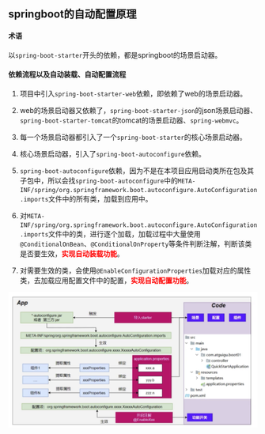 ## springboot的自动配置原理



#### 术语

以`spring-boot-starter`开头的依赖，都是springboot的场景启动器。



#### 依赖流程以及自动装载、自动配置流程

1. 项目中引入`spring-boot-starter-web`依赖，即依赖了web的场景启动器。
2. web的场景启动器又依赖了，`spring-boot-starter-json`的json场景启动器、`spring-boot-starter-tomcat`的tomcat的场景启动器、`spring-webmvc`。

2. 每一个场景启动器都引入了一个`spring-boot-starter`的核心场景启动器。
3. 核心场景启动器，引入了`spring-boot-autoconfigure`依赖。
4. `spring-boot-autoconfigure`依赖，因为不是在本项目应用启动类所在包及其子包中，所以会找`spring-boot-autoconfigure`中的`META-INF/spring/org.springframework.boot.autoconfigure.AutoConfiguration.imports`文件中的所有类，加载到应用中。
5. 对`META-INF/spring/org.springframework.boot.autoconfigure.AutoConfiguration.imports`文件中的类，进行逐个加载，加载过程中大量使用`@ConditionalOnBean`、`@ConditionalOnProperty`等条件判断注解，判断该类是否要生效，<font color="red">**实现自动装载功能**</font>。
6. 对需要生效的类，会使用`@EnableConfigurationProperties`加载对应的属性类，去加载应用配置文件中的配置，<font color="red">**实现自动配置功能**</font>。

![avatar](../../images/WechatIMG631.png)